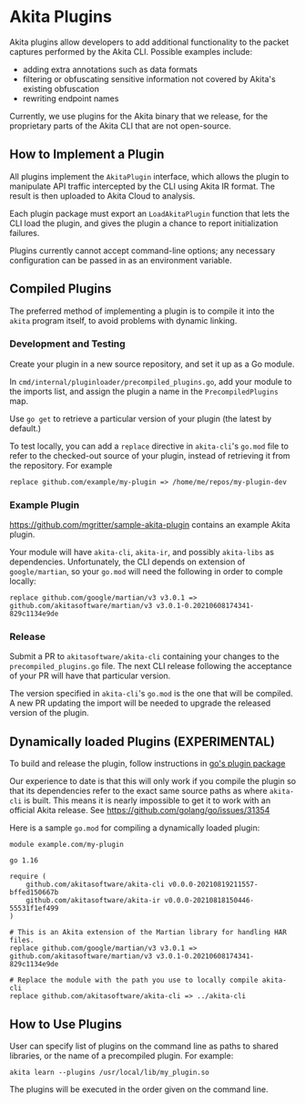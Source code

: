 # Akita Plugins

Akita plugins allow developers to add additional functionality to the packet captures 
performed by the Akita CLI.  Possible examples include:
  * adding extra annotations such as data formats
  * filtering or obfuscating sensitive information not covered by Akita's existing obfuscation
  * rewriting endpoint names

Currently, we use plugins for the Akita binary that we release, for the proprietary parts of the 
Akita CLI that are not open-source.

## How to Implement a Plugin

All plugins implement the `AkitaPlugin` interface, which allows the plugin to
manipulate API traffic intercepted by the CLI using Akita IR format. The result
is then uploaded to Akita Cloud to analysis.

Each plugin package must export an `LoadAkitaPlugin` function that lets
the CLI load the plugin, and gives the plugin a chance to report initialization failures.

Plugins currently cannot accept command-line options; any necessary configuration
can be passed in as an environment variable.

## Compiled Plugins

The preferred method of implementing a plugin is to compile it into the `akita` program
itself, to avoid problems with dynamic linking.

### Development and Testing

Create your plugin in a new source repository, and set it up as a Go module.

In `cmd/internal/pluginloader/precompiled_plugins.go`, add your module to the imports list, and
assign the plugin a name in the `PrecompiledPlugins` map.

Use `go get` to retrieve a particular version of your plugin (the latest by default.)

To test locally, you can add a `replace` directive in `akita-cli`'s `go.mod` file to refer
to the checked-out source of your plugin, instead of retrieving it from the repository.  For example

```
replace github.com/example/my-plugin => /home/me/repos/my-plugin-dev
```

### Example Plugin

https://github.com/mgritter/sample-akita-plugin contains an example Akita plugin.

Your module will have `akita-cli`, `akita-ir`, and possibly `akita-libs` as dependencies. Unfortunately,
the CLI depends on extension of `google/martian`, so your `go.mod` will need the following in order to
comple locally:

```
replace github.com/google/martian/v3 v3.0.1 => github.com/akitasoftware/martian/v3 v3.0.1-0.20210608174341-829c1134e9de
```

### Release

Submit a PR to `akitasoftware/akita-cli` containing your changes to the `precompiled_plugins.go` file.
The next CLI release following the acceptance of your PR will have that particular version.

The version specified in `akita-cli`'s `go.mod` is the one that will be compiled. A new PR updating the
import will be needed to upgrade the released version of the plugin.

## Dynamically loaded Plugins (EXPERIMENTAL)

To build and release the plugin, follow instructions in
[go's plugin package](https://golang.org/pkg/plugin/)

Our experience to date is that this will only work if you compile the plugin
so that its dependencies refer to the exact same source paths as where `akita-cli` is built.
This means it is nearly impossible to get it to work with an official Akita release.
See https://github.com/golang/go/issues/31354

Here is a sample `go.mod` for compiling a dynamically loaded plugin:

```
module example.com/my-plugin

go 1.16

require (
	github.com/akitasoftware/akita-cli v0.0.0-20210819211557-bffed150667b
	github.com/akitasoftware/akita-ir v0.0.0-20210818150446-55531f1ef499
)

# This is an Akita extension of the Martian library for handling HAR files.
replace github.com/google/martian/v3 v3.0.1 => github.com/akitasoftware/martian/v3 v3.0.1-0.20210608174341-829c1134e9de

# Replace the module with the path you use to locally compile akita-cli
replace github.com/akitasoftware/akita-cli => ../akita-cli

```

## How to Use Plugins

User can specify list of plugins on the command line as paths to shared
libraries, or the name of a precompiled plugin. For example:

```
akita learn --plugins /usr/local/lib/my_plugin.so
```

The plugins will be executed in the order given on the command line.
